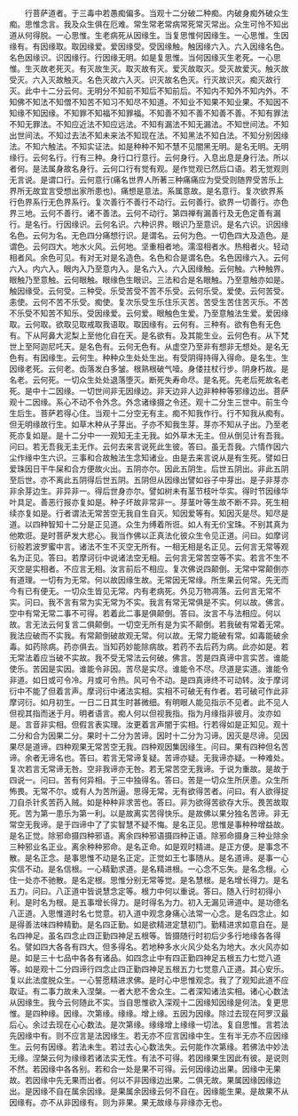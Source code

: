 <!-- { "loadSidebar": true } -->
　　行菩萨道者。于三毒中若愚痴偏多。当观十二分破二种痴。内破身痴外破众生痴。思惟念言。我及众生俱在厄难。常生常老常病常死常灭常出。众生可怜不知出道从何得脱。一心思惟。生老病死从因缘生。当复思惟何因缘生。一心思惟。生因缘有。有因缘取。取因缘爱。爱因缘受。受因缘触。触因缘六入。六入因缘名色。名色因缘识。识因缘行。行因缘无明。如是复思惟。当何因缘灭生老死。一心思惟。生灭故老死灭。有灭故生灭。取灭故有灭。爱灭故取灭。受灭故爱灭。触灭故受灭。六入灭故触灭。名色灭故六入灭。识灭故名色灭。行灭故识灭。痴灭故行灭。此中十二分云何。无明分不知前不知后不知前后。不知内不知外不知内外。不知佛不知法不知僧不知苦不知习不知尽不知道。不知业不知果不知业果。不知因不知缘不知因缘。不知罪不知福不知罪福。不知善不知不善不知善不善。不知有罪法不知无罪法。不知应近法不知应远法。不知有漏法不知无漏法。不知世间法。不知出世间法。不知过去法不知未来法不知现在法。不知黑法不知白法。不知分别因缘法。不知六触法。不知实证法。如是种种不知不慧不见闇黑无明。是名无明。无明缘行。云何名行。行有三种。身行口行意行。云何身行。入息出息是身行法。所以者何。是法属身故名身行。云何口行有觉有观。是作觉观已然后口语。若无觉观则无言说。是谓口行。云何意行(痛名世界人所著三种痛痛应为受受则随界受苦乐上界所无故宜言受想出家所患也)。痛想是意法。系属意故。是名意行。复次欲界系行色界系行无色界系行。复次善行不善行不动行。云何善行。欲界一切善行。亦色界三地。云何不善行。诸不善法。云何不动行。第四禅有漏善行及无色定善有漏行。是名行。行因缘识。云何名识。六种识界。眼识乃至意识。是名六识。识因缘名色。云何为名。无色四分痛想行识。是谓名。云何为色。一切色四大及造色。是谓色。云何四大。地水火风。云何地。坚重相者地。濡湿相者水。热相者火。轻动相者风。余色可见。有对无对是名造色。名色和合是谓名色。名色因缘六入。云何六入。内六入。眼内入乃至意内入。是名六入。六入因缘触。云何触。六种触界。眼触乃至意触。云何眼触。眼缘色生眼识。三法和合是名眼触。乃至意触亦如是。触因缘受。云何受。三种受。乐受苦受不苦不乐受。云何乐受。爱使。云何苦受。恚使。云何不苦不乐受。痴使。复次乐受生乐住乐灭苦。苦受生苦住苦灭乐。不苦不乐受不知苦不知乐。受因缘爱。云何爱。眼触色生爱。乃至意触法生爱。爱因缘取。云何取。欲取见取戒取我语取。取因缘有。云何有。三种有。欲有色有无色有。下从阿鼻大泥梨上至他化自在天。是名欲有。及其能生业。云何色有。从下梵世上至阿迦尼吒天。是名色有。云何无色有。从虚空乃至非有想非无想处。是名无色有。有因缘生。云何生。种种众生处处生出。有受阴得持得入得命。是名生。生因缘老死。云何老。齿落发白多皱。根熟根破气噎。身偻拄杖行步。阴身朽故。是名老。云何死。一切众生处处退落堕灭。断死失寿命尽。是名死。先老后死故名老死。是中十二因缘。一切世间非无因缘边。非天边非人边非种种等邪缘边出。菩萨观十二因缘。系心不动不令外念。外念诸缘摄之令还。观十二分生三世中。前生今生后生。菩萨若得心住。当观十二分空无有主。痴不知我作行。行不知我从痴有。但无明缘故行生。如草木种从子芽出。子亦不知我生芽。芽亦不知从子出。乃至老死亦复如是。是十二分中一一观知无主无我。如外草木无主。但从倒见计有吾我。问曰。若无吾我无主无作。云何去来言说死此生彼。答曰。虽无吾我。六情作因六尘作缘中生六识。三事和合故触法生念知诸业。由是去来言说从是有生死。譬如日爱珠因日干牛屎和合方便故火出。五阴亦尔。因此五阴生。后世五阴出。非此五阴至后世。亦不离此五阴得后世五阴。五阴但从因缘出譬如谷子中芽出。是子非芽亦非余芽边生。非异非一。得后世身亦尔。譬如树未有茎节枝叶华实。得时节因缘华叶具足。善恶行报亦复如是。种子坏故非常非一。芽茎叶等生故不断不异。死生相续亦复如是。行者谓法无常苦空无我自生自灭。知因爱等有。知因灭是尽。知尽是道。以四种智知十二分是正见道。众生为缚着所诳。如人有无价宝珠。不别其真为他欺诳。是时菩萨发大悲心。我当作佛以正真法化彼众生令见正道。问曰。如摩诃衍般若波罗蜜中言。诸法不生不灭空无所有。一相无相是名正见。云何言无常等观名为正见。答曰。若摩诃衍中说诸法空无相。云何言无常苦空等不实。若言不生不灭空是实相者。不应言无相。汝言前后不相应。复次佛说四颠倒。无常中常颠倒亦有道理。一切有为无常。何以故因缘生故。无常因无常缘。所生果云何常。先无而今有已有便无。一切众生皆见无常。内有老病死。外见万物凋落。云何言无常不实。问曰。我不言有常为实无常为不实。我言有常无常俱是不实。何以故。佛言。空中有常无常二事不可得。若着此二事是俱颠倒。答曰。汝言不与法相应。何以故。言无法云何复言二俱颠倒。一切空无所有是为实不颠倒。若我破有常着无常。我法应破而不实我。有常颠倒破故观无常。何以故。无常力能破有常。如毒能破余毒。如药除病。药亦俱去。当知药妙能除病故。若药不去后药为病。此亦如是。若无常法着应当破不实故。我不受无常法云何破。佛言。苦是四真谛中言实苦。谁能使乐。苦因是实因。谁能令非因。苦尽是实尽。谁能令不尽。尽道是实道。谁能令非道。如日或可令冷。月或可令热。风可令不动。是四真谛终不可动转。汝于摩诃衍中不能了但着言声。摩诃衍中诸法实相。实相不可破无有作者。若可破可作此非摩诃衍。如月初生。一日二日其生时甚微细。有明眼人能见指示不见者。此不见人但视其指而迷于月。明者语言。痴人何以但视我指。指为月缘指非彼月。汝亦如是。言音非实相。但假言表实理。汝更着言声闇于实相。行若得如是正知见。观十二分和合为因果二分。果时十二分为苦谛。因时十二分为习谛。因灭是尽谛。见因果尽是道谛。四种观果无常苦空无我。四种观因集因缘生。问曰。果有四种但名苦谛。余者无谛名也。答曰。若言无常谛复疑。苦谛亦疑。无我谛亦疑。一种难处。复次若言无常谛无咎。空非我谛亦无咎。若无常苦空无我谛。于说为重故。是故于四说一。问曰。苦有何异相。于三中独得名。答曰。苦是一切众生所厌患。众生所怖畏。无常不尔。或有人为苦所逼。思得无常。无有欲得苦者。问曰。有人欲得捉刀自杀针炙苦药入贼。如是种种非求苦也。答曰。非为欲得苦欲存大乐。畏苦故取死。苦为第一患乐为第一利。以是故离实苦得快乐。是故佛以果分独名苦谛。非无常空无我谛。是于四谛中了了实智慧不疑不悔。是名正见。思惟是事种种增益故。是名正觉。除邪命摄四种邪语。离余四种邪语摄四种正语。除邪命摄身三种业除余三种邪业名正业。离余种种邪命。是名正命。如是观时精进。是正方便。是事念不散。是名正念。是事思惟不动是名正定。正觉如王七事随从。是名道谛。是事一心实信不动。是名信根。一心精勤求道。是名精进根。一心念不忘失。是名念根。心住一处亦不驰散。是名定根。思惟分别无常等觉。是名慧根。是名增长得力。是名五力。问曰。八正道中皆说慧念定等。根力中何以重说。答曰。随入行时初得小利。是时名为根。是五事增长得力。是时得名为力。初入无漏见谛道中。是功德名八正道。入思惟道时名七觉意。初入道中观念身痛心法常一心念。是名四念止。如是得善法味四种精勤。是名四正勤。如是欲精进定慧初门。勤精进求如意自在。是名四神足。虽名四念止四正勤四神足五根等。皆摄随行时初后少多行地缘各各得名。譬如四大各各有四大。但多得名。若地种多水火风少处名为地大。水火风亦如是。如是三十七品中各各有诸品。如四念止中有四正勤四神足五根五力七觉八道等。如是观十二分四谛行四念止四正勤四神足五根五力七觉意八正道。其心安乐。复以此法度脱众生。一心誓愿精进求佛。是时心中思惟观念。我了了观知此道不应取证。有二事力故未入涅槃。一者大悲不舍众生。二者深知诸法实相。诸心心数法从因缘生。我今云何随此不实。当自思惟欲入深观十二因缘知因缘是何法。复更思惟。是四种缘。因缘。次第缘。缘缘。增上缘。五因为因缘。除过去现在阿罗汉最后心。余过去现在心心数法。是次第缘。缘缘增上缘缘一切法。复自思惟。言若法先因缘中有。则不应言是法因缘生。若无亦不应言因缘中生。生有半无亦不应因缘生。云何有因缘。若法未生。若过去心心数法失。云何能作次第缘。若佛法中妙法无缘。涅槃云何为缘缘若诸法实无性。有法不可得。若因缘果生因此有彼。是说则不然。若因缘中各各别。若和合一处是果不可得。云何因缘边出果。因缘中无果故。若因缘中先无果而出者。何以不非因缘边出果。二俱无故。果属因缘因缘边出。是因缘不自在属余因缘。是果属余因缘云何不自在。因缘能生果。是故果不从因缘有。亦不从非因缘有。则为非果。果无故缘与非缘亦无也。
